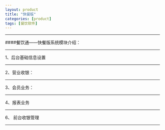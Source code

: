```yaml
---
layout: product 
title: "快餐版"
categories: [product]
tags: [餐饮软件]
---
```

<hr/>
####餐饮通——快餐版系统模块介绍：
<hr/>
1、后台基础信息设置
<hr/>
2、营业收银：
<hr/>
3、会员业务：
<hr/>
4、报表业务
<hr/
5、厨房设置
<hr/>
6、
前台收银管理
<hr/>